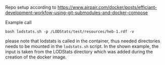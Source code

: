 
Repo setup according to https://www.airpair.com/docker/posts/efficiant-development-workfow-using-git-submodules-and-docker-compose

Example call
```
bash lodstats.sh -p /LODStats/test/resources/heb-1.rdf -v
```

please note that lodstats is called in the container, thus needed directories needs to be mounted in the `lodstats.sh` script.
In the shown example, the input is taken from the LODStats directory which was added during the creation of the docker image.
